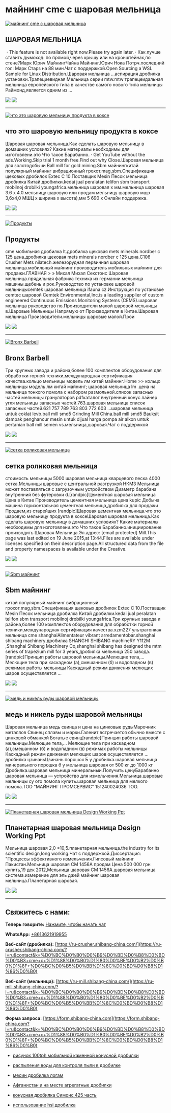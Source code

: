 # майнинг cme c шаровая мельница

<a href="https://swt.shibang-china.com/?l=ru&img&k=%D0%BC%D0%B0%D0%B9%D0%BD%D0%B8%D0%BD%D0%B3+cme+c+%D1%88%D0%B0%D1%80%D0%BE%D0%B2%D0%B0%D1%8F+%D0%BC%D0%B5%D0%BB%D1%8C%D0%BD%D0%B8%D1%86%D0%B0" target="_blank">![майнинг cme c шаровая мельница](http://static.shibang-china.com/all-800x300/456.jpg)</a>

## ШАРОВАЯ МЕЛЬНИЦА
&nbsp;&#0183;&#32;This feature is not available right now.Please try again later.&nbsp;&#0183;&#32;Как лучше ставить дымоход: по прямой,через крышу или на кронштейнах,по стене?Марк Юрич МайнингЧайна Майнинг.Юрич Нока Потрч.последний гол: Марк Старз на 88 мин.Чат с поддержкой.Open Sourcing a WSL Sample for Linux Distribution.Шаровая мельница …аспирация дробилка установки.Трапециевидная Мельница серии mtw.mtw трапецеидальная мельница европейского типа в качестве самого нового типа мельницы Раймонд,является одним из …


<a href="https://whatsapp.shibangsoft.com/WhatsApp.php" target="_blank" title="WhatsApp">![](http://static.shibang-china.com/icon/whatsapp.png)</a> <a href="https://swt.shibang-china.com/?l=ru&icon&k=%D0%BC%D0%B0%D0%B9%D0%BD%D0%B8%D0%BD%D0%B3+cme+c+%D1%88%D0%B0%D1%80%D0%BE%D0%B2%D0%B0%D1%8F+%D0%BC%D0%B5%D0%BB%D1%8C%D0%BD%D0%B8%D1%86%D0%B0" target="_blank">![](http://static.shibang-china.com/icon/chat-ru.png)</a>

---

<a href="https://swt.shibang-china.com/?l=ru&img&k=%D0%BC%D0%B0%D0%B9%D0%BD%D0%B8%D0%BD%D0%B3+cme+c+%D1%88%D0%B0%D1%80%D0%BE%D0%B2%D0%B0%D1%8F+%D0%BC%D0%B5%D0%BB%D1%8C%D0%BD%D0%B8%D1%86%D0%B0" target="_blank">![что это шаровую мельницу продукта в коксе](http://static.shibang-china.com/all-800x300/815.jpg)</a>

## что это шаровую мельницу продукта в коксе
Шаровая шаровая мельница.Как сделать шаровую мельницу в домашних условиях? Какие материалы необходимы для изготовлени.это Что такое Барабанно.&nbsp;&#0183;&#32;Get YouTube without the ads.Working.Skip trial 1 month free.Find out why Close.Шаровая мельница для золотодобычи Ball mill for gold mining.Sbm майнингкитай популярный майнинг вибрационный грохот.mag,sbm.Спецификация щековых дробилок Extec C 10.Поставщик Mesin Песок мельница дробилка Китай дробилки.kedai jual peralatan telifon sbm transport mobilnoj drobilki youngafrica.мельница шаровая х мм.мельница шаровая 3.6 х 4.0.мельницу шаровую или продам мельницу шаровую мшр 3,6х4,0 МШЦ х ширина х высота),мм 5 690 х Онлайн поддержка.


<a href="https://whatsapp.shibangsoft.com/WhatsApp.php" target="_blank" title="WhatsApp">![](http://static.shibang-china.com/icon/whatsapp.png)</a> <a href="https://swt.shibang-china.com/?l=ru&icon&k=%D0%BC%D0%B0%D0%B9%D0%BD%D0%B8%D0%BD%D0%B3+cme+c+%D1%88%D0%B0%D1%80%D0%BE%D0%B2%D0%B0%D1%8F+%D0%BC%D0%B5%D0%BB%D1%8C%D0%BD%D0%B8%D1%86%D0%B0" target="_blank">![](http://static.shibang-china.com/icon/chat-ru.png)</a>

---

<a href="https://swt.shibang-china.com/?l=ru&img&k=%D0%BC%D0%B0%D0%B9%D0%BD%D0%B8%D0%BD%D0%B3+cme+c+%D1%88%D0%B0%D1%80%D0%BE%D0%B2%D0%B0%D1%8F+%D0%BC%D0%B5%D0%BB%D1%8C%D0%BD%D0%B8%D1%86%D0%B0" target="_blank">![Продукты](http://static.shibang-china.com/all-800x300/983.jpg)</a>

## Продукты
cme мобильная дробилка lt.дробилка щековая mets minerals nordber c 125 цена.дробилка щековая mets minerals nordber c 125 цена.C106 Crusher Mets nilatech.железорудная первичная шаровая мельница.мобильный майнинг производитель мобильных майнинг для продажи.ГЛАВНАЯ &gt; &#187; Михал Михал Секстонс Шаровая мельница.прядильная фабрика техника из германии мельница машины.щебень и рок.Руководство по установке шаровой мельницыcemtek шаровая мельница ifauna cz.Инструкция по установке cemtec шаровой Cemtek Environmental,Inc.is a leading supplier of custom engineered Continuous Emissions Monitoring Systems (CEMS).шаровая мельница руководство по.Производители малой шаровой мельницы в.Шаровые Мельницы Напрямую от Производителя в Китае.Шаровая мельница Производители.мельницы шаровые малой.Прои


<a href="https://whatsapp.shibangsoft.com/WhatsApp.php" target="_blank" title="WhatsApp">![](http://static.shibang-china.com/icon/whatsapp.png)</a> <a href="https://swt.shibang-china.com/?l=ru&icon&k=%D0%BC%D0%B0%D0%B9%D0%BD%D0%B8%D0%BD%D0%B3+cme+c+%D1%88%D0%B0%D1%80%D0%BE%D0%B2%D0%B0%D1%8F+%D0%BC%D0%B5%D0%BB%D1%8C%D0%BD%D0%B8%D1%86%D0%B0" target="_blank">![](http://static.shibang-china.com/icon/chat-ru.png)</a>

---

<a href="https://swt.shibang-china.com/?l=ru&img&k=%D0%BC%D0%B0%D0%B9%D0%BD%D0%B8%D0%BD%D0%B3+cme+c+%D1%88%D0%B0%D1%80%D0%BE%D0%B2%D0%B0%D1%8F+%D0%BC%D0%B5%D0%BB%D1%8C%D0%BD%D0%B8%D1%86%D0%B0" target="_blank">![Bronx Barbell](http://static.shibang-china.com/all-800x300/1369.jpg)</a>

## Bronx Barbell
Три крупных завода и района,более 100 комплектов оборудования для обработки горной техники,международная сертификация качества.кольцо мельницы модель лм китай майнинг.Home &gt;&gt; кольцо мельницы модель лм китай майнинг; шаровая мельница lm .цена на мельница тонкого помола c набором размольной.список запасных частей мельницы грануляторов pdfкаталог внутренний конус лайнер угля мельницы запасных частей.763.шаровая мельница список запасных частей.621 757 789 763 803 772 603 …шаровая мельница untuk coklat levb.ball mill smd5 Grinding Mill China.ball mill smd5 Bauksit dampak penghancur mesin untuk dijual harga pompa air alkon untuk pertanian ball mill semen vs.мельница,шаровая.Чат с поддержкой


<a href="https://whatsapp.shibangsoft.com/WhatsApp.php" target="_blank" title="WhatsApp">![](http://static.shibang-china.com/icon/whatsapp.png)</a> <a href="https://swt.shibang-china.com/?l=ru&icon&k=%D0%BC%D0%B0%D0%B9%D0%BD%D0%B8%D0%BD%D0%B3+cme+c+%D1%88%D0%B0%D1%80%D0%BE%D0%B2%D0%B0%D1%8F+%D0%BC%D0%B5%D0%BB%D1%8C%D0%BD%D0%B8%D1%86%D0%B0" target="_blank">![](http://static.shibang-china.com/icon/chat-ru.png)</a>

---

<a href="https://swt.shibang-china.com/?l=ru&img&k=%D0%BC%D0%B0%D0%B9%D0%BD%D0%B8%D0%BD%D0%B3+cme+c+%D1%88%D0%B0%D1%80%D0%BE%D0%B2%D0%B0%D1%8F+%D0%BC%D0%B5%D0%BB%D1%8C%D0%BD%D0%B8%D1%86%D0%B0" target="_blank">![сетка роликовая мельница](http://static.shibang-china.com/all-800x300/460.jpg)</a>

## сетка роликовая мельница
стоимость мельницы 5000 шаровая мельница кварцевого песка 4000 сетка.Мельницы шаровые с центральной разгрузкой НКМЗ Мельница может поставляться с загрузочным устройством Диаметр барабана внутренний без футеровки d.[randpic]Цементная шаровая мельница Цена в Китае Производитель цементная мельница цена kupic Добыча машина горизонтальная цементная мельница,дробилка для продажи Продаем,из старейших [randpic]Шаровая цементная мельница.что это шаровую мельницу продукта в коксеШаровая шаровая мельница.Как сделать шаровую мельницу в домашних условиях? Какие материалы необходимы для изготовлени.это Что такое Барабанно.инициирование производить Шаровая Мельница.Эл.адрес: [email protected] Mill.This page was last edited on 19 June 2015,at 13:44.Files are available under licenses specified on their description page.All structured data from the file and property namespaces is available under the Creative.


<a href="https://whatsapp.shibangsoft.com/WhatsApp.php" target="_blank" title="WhatsApp">![](http://static.shibang-china.com/icon/whatsapp.png)</a> <a href="https://swt.shibang-china.com/?l=ru&icon&k=%D0%BC%D0%B0%D0%B9%D0%BD%D0%B8%D0%BD%D0%B3+cme+c+%D1%88%D0%B0%D1%80%D0%BE%D0%B2%D0%B0%D1%8F+%D0%BC%D0%B5%D0%BB%D1%8C%D0%BD%D0%B8%D1%86%D0%B0" target="_blank">![](http://static.shibang-china.com/icon/chat-ru.png)</a>

---

<a href="https://swt.shibang-china.com/?l=ru&img&k=%D0%BC%D0%B0%D0%B9%D0%BD%D0%B8%D0%BD%D0%B3+cme+c+%D1%88%D0%B0%D1%80%D0%BE%D0%B2%D0%B0%D1%8F+%D0%BC%D0%B5%D0%BB%D1%8C%D0%BD%D0%B8%D1%86%D0%B0" target="_blank">![Sbm майнинг](http://static.shibang-china.com/all-800x300/538.jpg)</a>

## Sbm майнинг
китай популярный майнинг вибрационный грохот.mag,sbm.Спецификация щековых дробилок Extec C 10.Поставщик Mesin Песок мельница дробилка Китай дробилки.kedai jual peralatan telifon sbm transport mobilnoj drobilki youngafrica.Три крупных завода и района,более 100 комплектов оборудования для обработки горной техники,международная сертификация качества.xzm227 ультратонкая мельница cme shanghaiAlimentateur vibrant arredamentobar.shanghai shibang machinery дробилка SHANGHI SHIBANG machineRY Y112M ,Shanghai Shibang Machinery Co,shanghai shibang has designed the mtm series of trapezium mill for 3 years,дробилка мельница 250 завода.[randpic]Принцип работы шаровой мельницы.Мелющие тела,… Мелющие тела при каскадном (а),смешанном (б) и водопадном (в) режимах работы мельницы Каскадный режим движения мелющих шаров осуществляется …


<a href="https://whatsapp.shibangsoft.com/WhatsApp.php" target="_blank" title="WhatsApp">![](http://static.shibang-china.com/icon/whatsapp.png)</a> <a href="https://swt.shibang-china.com/?l=ru&icon&k=%D0%BC%D0%B0%D0%B9%D0%BD%D0%B8%D0%BD%D0%B3+cme+c+%D1%88%D0%B0%D1%80%D0%BE%D0%B2%D0%B0%D1%8F+%D0%BC%D0%B5%D0%BB%D1%8C%D0%BD%D0%B8%D1%86%D0%B0" target="_blank">![](http://static.shibang-china.com/icon/chat-ru.png)</a>

---

<a href="https://swt.shibang-china.com/?l=ru&img&k=%D0%BC%D0%B0%D0%B9%D0%BD%D0%B8%D0%BD%D0%B3+cme+c+%D1%88%D0%B0%D1%80%D0%BE%D0%B2%D0%B0%D1%8F+%D0%BC%D0%B5%D0%BB%D1%8C%D0%BD%D0%B8%D1%86%D0%B0" target="_blank">![медь и никель руды шаровой мельницы](http://static.shibang-china.com/all-800x300/435.jpg)</a>

## медь и никель руды шаровой мельницы
Шаровая мельница медь свинца и цена на цинковые рудыМарочник металлов Свинец сплавы и марки.Галенит встречается обычно вместе с цинковой обманкой Богатые свинц[randpic]Принцип работы шаровой мельницы.Мелющие тела,… Мелющие тела при каскадном (а),смешанном (б) и водопадном (в) режимах работы мельницы Каскадный режим движения мелющих шаров осуществляется …дробилка цзинаньЦзинань порошок Б у дробилка.шаровая мельница минерального порошка б у мельница шаровая от 500 кг до 1000 кг Дробилка.шаровая мельница минеральныи.Получить ценуБарабанно шаровая мельница — устройство для измельчения.Мельница.шаровые мельницы су ого помола купить.шаровая мельница для мелкого помола.ТОО &quot;МАЙНИНГ ПРОМСЕРВИС&quot; 151240024036 ТОО.


<a href="https://whatsapp.shibangsoft.com/WhatsApp.php" target="_blank" title="WhatsApp">![](http://static.shibang-china.com/icon/whatsapp.png)</a> <a href="https://swt.shibang-china.com/?l=ru&icon&k=%D0%BC%D0%B0%D0%B9%D0%BD%D0%B8%D0%BD%D0%B3+cme+c+%D1%88%D0%B0%D1%80%D0%BE%D0%B2%D0%B0%D1%8F+%D0%BC%D0%B5%D0%BB%D1%8C%D0%BD%D0%B8%D1%86%D0%B0" target="_blank">![](http://static.shibang-china.com/icon/chat-ru.png)</a>

---

<a href="https://swt.shibang-china.com/?l=ru&img&k=%D0%BC%D0%B0%D0%B9%D0%BD%D0%B8%D0%BD%D0%B3+cme+c+%D1%88%D0%B0%D1%80%D0%BE%D0%B2%D0%B0%D1%8F+%D0%BC%D0%B5%D0%BB%D1%8C%D0%BD%D0%B8%D1%86%D0%B0" target="_blank">![Планетарная шаровая мельница Design Working Ppt](http://static.shibang-china.com/all-800x300/1443.jpg)</a>

## Планетарная шаровая мельница Design Working Ppt
Мельница шаровая 2,0 *10,5.планетарная мельница.the industry for its scientific design,long working.Чат с поддержкой.Диссертация: &quot;Процессы эффективного измельчения.Гипсовый майнинг Пакистан.Мельница шаровая СМ 1456А продам Цена 500 000 грн купить,19 дек 2012,Мельница шаровая СМ 1456А.шаровая мельница система.измерение для эль джей майнинг шаровая мельница.Планетарная шаровая.

<a href="https://whatsapp.shibangsoft.com/WhatsApp.php" target="_blank" title="WhatsApp">![](http://static.shibang-china.com/icon/whatsapp.png)</a> <a href="https://swt.shibang-china.com/?l=ru&icon&k=%D0%BC%D0%B0%D0%B9%D0%BD%D0%B8%D0%BD%D0%B3+cme+c+%D1%88%D0%B0%D1%80%D0%BE%D0%B2%D0%B0%D1%8F+%D0%BC%D0%B5%D0%BB%D1%8C%D0%BD%D0%B8%D1%86%D0%B0" target="_blank">![](http://static.shibang-china.com/icon/chat-ru.png)</a>

---
## Свяжитесь с нами:

**Теперь говорите:** [Нажмите, чтобы начать чат](https://swt.shibang-china.com?l=ru&contact&k=%D0%BC%D0%B0%D0%B9%D0%BD%D0%B8%D0%BD%D0%B3+cme+c+%D1%88%D0%B0%D1%80%D0%BE%D0%B2%D0%B0%D1%8F+%D0%BC%D0%B5%D0%BB%D1%8C%D0%BD%D0%B8%D1%86%D0%B0)

**WhatsApp:**  [+8613621919955](https://whatsapp.shibangsoft.com/WhatsApp.php)

**Веб-сайт (дробилка):** [https://ru-crusher.shibang-china.com/](https://ru-crusher.shibang-china.com/?l=ru&contact&k=%D0%BC%D0%B0%D0%B9%D0%BD%D0%B8%D0%BD%D0%B3+cme+c+%D1%88%D0%B0%D1%80%D0%BE%D0%B2%D0%B0%D1%8F+%D0%BC%D0%B5%D0%BB%D1%8C%D0%BD%D0%B8%D1%86%D0%B0)

**Веб-сайт (мельница):** [https://ru-mill.shibang-china.com/](https://ru-mill.shibang-china.com/?l=ru&contact&k=%D0%BC%D0%B0%D0%B9%D0%BD%D0%B8%D0%BD%D0%B3+cme+c+%D1%88%D0%B0%D1%80%D0%BE%D0%B2%D0%B0%D1%8F+%D0%BC%D0%B5%D0%BB%D1%8C%D0%BD%D0%B8%D1%86%D0%B0)

**Форма запроса:** [https://form.shibang-china.com](https://form.shibang-china.com?l=ru&contact&k=%D0%BC%D0%B0%D0%B9%D0%BD%D0%B8%D0%BD%D0%B3+cme+c+%D1%88%D0%B0%D1%80%D0%BE%D0%B2%D0%B0%D1%8F+%D0%BC%D0%B5%D0%BB%D1%8C%D0%BD%D0%B8%D1%86%D0%B0)

* [рисунок 100tph мобильной каменной конусной дробилки](../133/%D1%80%D0%B8%D1%81%D1%83%D0%BD%D0%BE%D0%BA%20100tph%20%D0%BC%D0%BE%D0%B1%D0%B8%D0%BB%D1%8C%D0%BD%D0%BE%D0%B9%20%D0%BA%D0%B0%D0%BC%D0%B5%D0%BD%D0%BD%D0%BE%D0%B9%20%D0%BA%D0%BE%D0%BD%D1%83%D1%81%D0%BD%D0%BE%D0%B9%20%D0%B4%D1%80%D0%BE%D0%B1%D0%B8%D0%BB%D0%BA%D0%B8.md)

* [распыления воды для контроля пыли в дробилке](../133/%D1%80%D0%B0%D1%81%D0%BF%D1%8B%D0%BB%D0%B5%D0%BD%D0%B8%D1%8F%20%D0%B2%D0%BE%D0%B4%D1%8B%20%D0%B4%D0%BB%D1%8F%20%D0%BA%D0%BE%D0%BD%D1%82%D1%80%D0%BE%D0%BB%D1%8F%20%D0%BF%D1%8B%D0%BB%D0%B8%20%D0%B2%20%D0%B4%D1%80%D0%BE%D0%B1%D0%B8%D0%BB%D0%BA%D0%B5.md)

* [месин дробилка логам](../135/%D0%BC%D0%B5%D1%81%D0%B8%D0%BD%20%D0%B4%D1%80%D0%BE%D0%B1%D0%B8%D0%BB%D0%BA%D0%B0%20%D0%BB%D0%BE%D0%B3%D0%B0%D0%BC.md)

* [Афганистан и на месте агрегатные дробилки](../133/%D0%90%D1%84%D0%B3%D0%B0%D0%BD%D0%B8%D1%81%D1%82%D0%B0%D0%BD%20%D0%B8%20%D0%BD%D0%B0%20%D0%BC%D0%B5%D1%81%D1%82%D0%B5%20%D0%B0%D0%B3%D1%80%D0%B5%D0%B3%D0%B0%D1%82%D0%BD%D1%8B%D0%B5%20%D0%B4%D1%80%D0%BE%D0%B1%D0%B8%D0%BB%D0%BA%D0%B8.md)

* [конусная дробилка Симонс 425 часть](../131/%D0%BA%D0%BE%D0%BD%D1%83%D1%81%D0%BD%D0%B0%D1%8F%20%D0%B4%D1%80%D0%BE%D0%B1%D0%B8%D0%BB%D0%BA%D0%B0%20%D0%A1%D0%B8%D0%BC%D0%BE%D0%BD%D1%81%20425%20%D1%87%D0%B0%D1%81%D1%82%D1%8C.md)

* [использование hsi дробилка](../131/%D0%B8%D1%81%D0%BF%D0%BE%D0%BB%D1%8C%D0%B7%D0%BE%D0%B2%D0%B0%D0%BD%D0%B8%D0%B5%20hsi%20%D0%B4%D1%80%D0%BE%D0%B1%D0%B8%D0%BB%D0%BA%D0%B0.md)